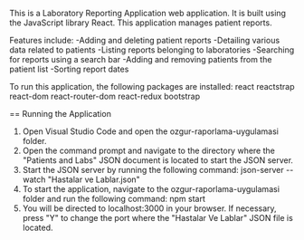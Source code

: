 This is a Laboratory Reporting Application web application.
It is built using the JavaScript library React.
This application manages patient reports.

Features include:
-Adding and deleting patient reports
-Detailing various data related to patients
-Listing reports belonging to laboratories
-Searching for reports using a search bar
-Adding and removing patients from the patient list
-Sorting report dates

To run this application, the following packages are installed:
react
reactstrap
react-dom
react-router-dom
react-redux
bootstrap

== Running the Application
1. Open Visual Studio Code and open the ozgur-raporlama-uygulamasi folder.
2. Open the command prompt and navigate to the directory where the "Patients and Labs" JSON document is located to start the JSON server.
3. Start the JSON server by running the following command: json-server --watch "Hastalar ve Lablar.json"
4. To start the application, navigate to the ozgur-raporlama-uygulamasi folder and run the following command: npm start
5. You will be directed to localhost:3000 in your browser. If necessary, press "Y" to change the port where the "Hastalar Ve Lablar" JSON file is located.
